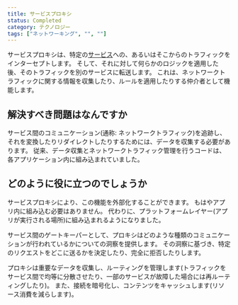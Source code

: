```yaml
---
title: サービスプロキシ
status: Completed
category: テクノロジー
tags: ["ネットワーキング", "", ""]
---
```


サービスプロキシは、特定の[サービス](/ja/service/)への、あるいはそこからのトラフィックをインターセプトします。
そして、それに対して何らかのロジックを適用した後、そのトラフィックを別のサービスに転送します。
これは、ネットワークトラフィックに関する情報を収集したり、ルールを適用したりする仲介者として機能します。

## 解決すべき問題はなんですか

サービス間のコミュニケーション(通称: ネットワークトラフィック)を追跡し、それを変換したりリダイレクトしたりするためには、データを収集する必要があります。
従来、データ収集とネットワークトラフィック管理を行うコードは、各アプリケーション内に組み込まれていました。

## どのように役に立つのでしょうか

サービスプロキシにより、この機能を外部化することができます。
もはやアプリ内に組み込む必要はありません。
代わりに、プラットフォームレイヤー(アプリが実行される場所)に組み込まれるようになりました。

サービス間のゲートキーパーとして、プロキシはどのような種類のコミュニケーションが行われているかについての洞察を提供します。
その洞察に基づき、特定のリクエストをどこに送るかを決定したり、完全に拒否したりします。

プロキシは重要なデータを収集し、ルーティングを管理します(トラフィックをサービス間で均等に分散させたり、一部のサービスが故障した場合には再ルーティングしたり)。
また、接続を暗号化し、コンテンツをキャッシュします(リソース消費を減らします)。
